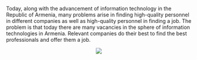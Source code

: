 Today, along with the advancement of information technology in the Republic of Armenia, many problems arise in finding high-quality personnel in different companies as well as high-quality personnel in finding a job. The problem is that today there are many vacancies in the sphere of information technologies in Armenia. Relevant companies do their best to find the best professionals and offer them a job.

<p align="center"><img src="https://github.com/VanHakobyan/MonitoringArmenianITIndustry/blob/master/diploma.gif"></p>






